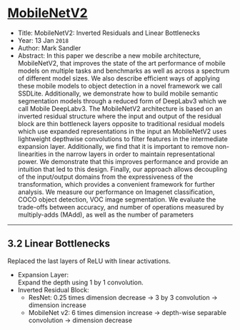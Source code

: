 # [MobileNetV2](https://arxiv.org/abs/1801.04381)

* Title: MobileNetV2: Inverted Residuals and Linear Bottlenecks
* Year: 13 Jan `2018`
* Author: Mark Sandler
* Abstract: In this paper we describe a new mobile architecture, MobileNetV2, that improves the state of the art performance of mobile models on multiple tasks and benchmarks as well as across a spectrum of different model sizes. We also describe efficient ways of applying these mobile models to object detection in a novel framework we call SSDLite. Additionally, we demonstrate how to build mobile semantic segmentation models through a reduced form of DeepLabv3 which we call Mobile DeepLabv3. The MobileNetV2 architecture is based on an inverted residual structure where the input and output of the residual block are thin bottleneck layers opposite to traditional residual models which use expanded representations in the input an MobileNetV2 uses lightweight depthwise convolutions to filter features in the intermediate expansion layer. Additionally, we find that it is important to remove non-linearities in the narrow layers in order to maintain representational power. We demonstrate that this improves performance and provide an intuition that led to this design. Finally, our approach allows decoupling of the input/output domains from the expressiveness of the transformation, which provides a convenient framework for further analysis. We measure our performance on Imagenet classification, COCO object detection, VOC image segmentation. We evaluate the trade-offs between accuracy, and number of operations measured by multiply-adds (MAdd), as well as the number of parameters

----------------------------------------------------------------------------------------------------

## 3.2 Linear Bottlenecks

Replaced the last layers of ReLU with linear activations.

* Expansion Layer: \
Expand the depth using 1 by 1 convolution.
* Inverted Residual Block:
    * ResNet: 0.25 times dimension decrease -> 3 by 3 convolution -> dimension increase
    * MobileNet v2: 6 times dimension increase -> depth-wise separable convolution -> dimension decrease
